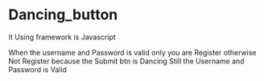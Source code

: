 # Dancing_button

It Using framework is Javascript 

When the username and Password is valid only you are Register otherwise Not Register because the Submit btn is Dancing Still the Username and Password is Valid
